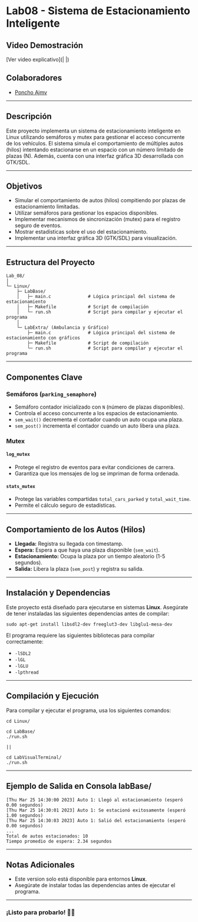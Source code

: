 # Lab08 - Sistema de Estacionamiento Inteligente

## Video Demostración
[Ver video explicativo](| |)

## Colaboradores
- [Poncho Ajmv](https://github.com/poncho-ajmv)

---

## Descripción
Este proyecto implementa un sistema de estacionamiento inteligente en Linux utilizando semáforos y mutex para gestionar el acceso concurrente de los vehículos. El sistema simula el comportamiento de múltiples autos (hilos) intentando estacionarse en un espacio con un número limitado de plazas (N). Además, cuenta con una interfaz gráfica 3D desarrollada con GTK/SDL.

---

## Objetivos
- Simular el comportamiento de autos (hilos) compitiendo por plazas de estacionamiento limitadas.
- Utilizar semáforos para gestionar los espacios disponibles.
- Implementar mecanismos de sincronización (mutex) para el registro seguro de eventos.
- Mostrar estadísticas sobre el uso del estacionamiento.
- Implementar una interfaz gráfica 3D (GTK/SDL) para visualización.

---

## Estructura del Proyecto

```
Lab_08/
│
└─ Linux/
    ├─ LabBase/
    │   ├─ main.c              # Lógica principal del sistema de estacionamiento
    │   ├─ Makefile            # Script de compilación
    │   └─ run.sh              # Script para compilar y ejecutar el programa
    │
    └─ LabExtra/ (Ambulancia y Gráfico)
        ├─ main.c              # Lógica principal del sistema de estacionamiento con gráficos
        ├─ Makefile            # Script de compilación
        └─ run.sh              # Script para compilar y ejecutar el programa
```

---

## Componentes Clave

### Semáforos (`parking_semaphore`)
- Semáforo contador inicializado con `N` (número de plazas disponibles).
- Controla el acceso concurrente a los espacios de estacionamiento.
- `sem_wait()` decrementa el contador cuando un auto ocupa una plaza.
- `sem_post()` incrementa el contador cuando un auto libera una plaza.

### Mutex
#### `log_mutex`
- Protege el registro de eventos para evitar condiciones de carrera.
- Garantiza que los mensajes de log se impriman de forma ordenada.

#### `stats_mutex`
- Protege las variables compartidas `total_cars_parked` y `total_wait_time`.
- Permite el cálculo seguro de estadísticas.

---

## Comportamiento de los Autos (Hilos)
- **Llegada:** Registra su llegada con timestamp.
- **Espera:** Espera a que haya una plaza disponible (`sem_wait`).
- **Estacionamiento:** Ocupa la plaza por un tiempo aleatorio (1-5 segundos).
- **Salida:** Libera la plaza (`sem_post`) y registra su salida.

---

## Instalación y Dependencias
Este proyecto está diseñado para ejecutarse en sistemas **Linux**. Asegúrate de tener instaladas las siguientes dependencias antes de compilar:

```
sudo apt-get install libsdl2-dev freeglut3-dev libglu1-mesa-dev
```

El programa requiere las siguientes bibliotecas para compilar correctamente:
- `-lSDL2`
- `-lGL`
- `-lGLU`
- `-lpthread`

---

## Compilación y Ejecución
Para compilar y ejecutar el programa, usa los siguientes comandos:

```
cd Linux/

cd LabBase/
./run.sh

||

cd LabVisualTerminal/
./run.sh
```

---

## Ejemplo de Salida en Consola labBase/
```
[Thu Mar 25 14:30:00 2023] Auto 1: Llegó al estacionamiento (esperó 0.00 segundos)
[Thu Mar 25 14:30:01 2023] Auto 1: Se estacionó exitosamente (esperó 1.00 segundos)
[Thu Mar 25 14:30:03 2023] Auto 1: Salió del estacionamiento (esperó 0.00 segundos)
...
Total de autos estacionados: 10
Tiempo promedio de espera: 2.34 segundos

```


---

## Notas Adicionales
- Este version solo está disponible para entornos **Linux**.
- Asegúrate de instalar todas las dependencias antes de ejecutar el programa.

---

### ¡Listo para probarlo! 🚗💨

